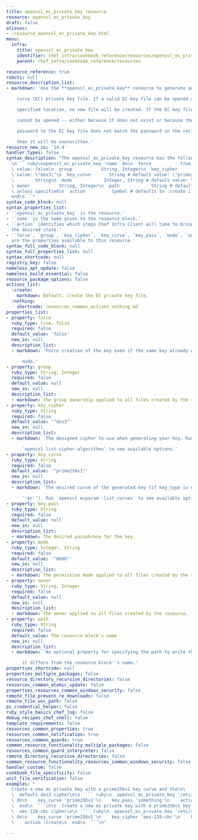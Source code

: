 ```yaml
---
title: openssl_ec_private_key resource
resource: openssl_ec_private_key
draft: false
aliases:
- /resource_openssl_ec_private_key.html
menu:
  infra:
    title: openssl_ec_private_key
    identifier: chef_infra/cookbook_reference/resources/openssl_ec_private_key openssl_ec_private_key
    parent: chef_infra/cookbook_reference/resources

resource_reference: true
robots: null
resource_description_list:
- markdown: 'Use the **openssl_ec_private_key** resource to generate an elliptic

    curve (EC) private key file. If a valid EC key file can be opened at the

    specified location, no new file will be created. If the EC key file

    cannot be opened -- either because it does not exist or because the

    password to the EC key file does not match the password in the recipe --

    then it will be overwritten.'
resource_new_in: '14.4'
handler_types: false
syntax_description: "The openssl_ec_private_key resource has the following syntax:\n\
  \n``` ruby\nopenssl_ec_private_key 'name' do\n  force           true, false # default\
  \ value: false\n  group           String, Integer\n  key_cipher      String # default\
  \ value: \"des3\"\n  key_curve       String # default value: \"prime256v1\"\n  key_pass\
  \        String\n  mode            Integer, String # default value: \"0600\"\n \
  \ owner           String, Integer\n  path            String # default value: 'name'\
  \ unless specified\n  action          Symbol # defaults to :create if not specified\n\
  end\n```"
syntax_code_block: null
syntax_properties_list:
- '`openssl_ec_private_key` is the resource.'
- '`name` is the name given to the resource block.'
- '`action` identifies which steps Chef Infra Client will take to bring the node into
  the desired state.'
- '`force`, `group`, `key_cipher`, `key_curve`, `key_pass`, `mode`, `owner`, and `path`
  are the properties available to this resource.'
syntax_full_code_block: null
syntax_full_properties_list: null
syntax_shortcode: null
registry_key: false
nameless_apt_update: false
nameless_build_essential: false
resource_package_options: false
actions_list:
  :create:
    markdown: Default. Create the EC private key file.
  :nothing:
    shortcode: resources_common_actions_nothing.md
properties_list:
- property: force
  ruby_type: true, false
  required: false
  default_value: 'false'
  new_in: null
  description_list:
  - markdown: 'Force creation of the key even if the same key already exists on the

      node.'
- property: group
  ruby_type: String, Integer
  required: false
  default_value: null
  new_in: null
  description_list:
  - markdown: The group ownership applied to all files created by the resource.
- property: key_cipher
  ruby_type: String
  required: false
  default_value: '"des3"'
  new_in: null
  description_list:
  - markdown: 'The designed cipher to use when generating your key. Run

      `openssl list-cipher-algorithms` to see available options.'
- property: key_curve
  ruby_type: String
  required: false
  default_value: '"prime256v1"'
  new_in: null
  description_list:
  - markdown: 'The desired curve of the generated key (if key_type is equal to

      ''ec''). Run `openssl ecparam -list_curves` to see available options.'
- property: key_pass
  ruby_type: String
  required: false
  default_value: null
  new_in: null
  description_list:
  - markdown: The desired passphrase for the key.
- property: mode
  ruby_type: Integer, String
  required: false
  default_value: '"0600"'
  new_in: null
  description_list:
  - markdown: The permission mode applied to all files created by the resource.
- property: owner
  ruby_type: String, Integer
  required: false
  default_value: null
  new_in: null
  description_list:
  - markdown: The owner applied to all files created by the resource.
- property: path
  ruby_type: String
  required: false
  default_value: The resource block's name
  new_in: null
  description_list:
  - markdown: 'An optional property for specifying the path to write the file to if

      it differs from the resource block''s name.'
properties_shortcode: null
properties_multiple_packages: false
resource_directory_recursive_directories: false
resources_common_atomic_update: false
properties_resources_common_windows_security: false
remote_file_prevent_re_downloads: false
remote_file_unc_path: false
ps_credential_helper: false
ruby_style_basics_chef_log: false
debug_recipes_chef_shell: false
template_requirements: false
resources_common_properties: true
resources_common_notification: true
resources_common_guards: true
common_resource_functionality_multiple_packages: false
resources_common_guard_interpreter: false
remote_directory_recursive_directories: false
common_resource_functionality_resources_common_windows_security: false
handler_custom: false
cookbook_file_specificity: false
unit_file_verification: false
examples: "
  Create a new ec private key with a prime256v1 key curve and the\n\
  \  default des3 cipher\n\n  ``` ruby\n  openssl_ec_private_key '/etc/ssl_files/eckey_prime256v1_des3.pem'\
  \ do\n    key_curve 'prime256v1'\n    key_pass 'something'\n    action :create\n\
  \  end\n  ```\n\n  Create a new ec private key with a prime256v1 key curve and a\n\
  \  aes-128-cbc cipher\n\n  ``` ruby\n  openssl_ec_private_key '/etc/ssl_files/eckey_prime256v1_des3.pem'\
  \ do\n    key_curve 'prime256v1'\n    key_cipher 'aes-128-cbc'\n    key_pass 'something'\n\
  \    action :create\n  end\n  ```\n"

---
```

